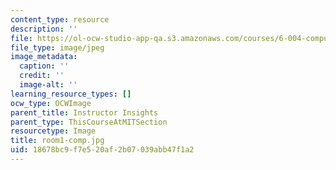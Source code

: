```yaml
---
content_type: resource
description: ''
file: https://ol-ocw-studio-app-qa.s3.amazonaws.com/courses/6-004-computation-structures-spring-2017/18678bc9f7e520af2b07039abb47f1a2_room1-comp.jpg
file_type: image/jpeg
image_metadata:
  caption: ''
  credit: ''
  image-alt: ''
learning_resource_types: []
ocw_type: OCWImage
parent_title: Instructor Insights
parent_type: ThisCourseAtMITSection
resourcetype: Image
title: room1-comp.jpg
uid: 18678bc9-f7e5-20af-2b07-039abb47f1a2
---
```

